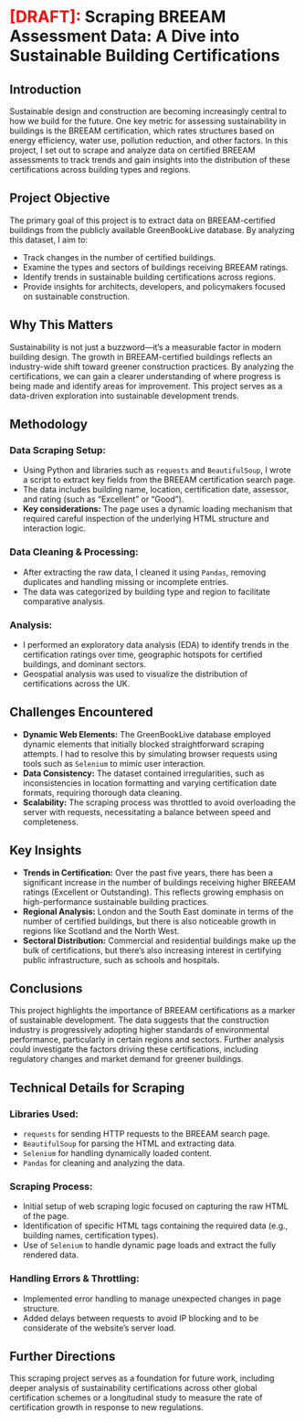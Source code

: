 # <span style="color: red; font-weight: bold;">[DRAFT]:</span> Scraping BREEAM Assessment Data: A Dive into Sustainable Building Certifications

## Introduction
Sustainable design and construction are becoming increasingly central to how we build for the future. One key metric for assessing sustainability in buildings is the BREEAM certification, which rates structures based on energy efficiency, water use, pollution reduction, and other factors. In this project, I set out to scrape and analyze data on certified BREEAM assessments to track trends and gain insights into the distribution of these certifications across building types and regions.

## Project Objective
The primary goal of this project is to extract data on BREEAM-certified buildings from the publicly available GreenBookLive database. By analyzing this dataset, I aim to:

- Track changes in the number of certified buildings.
- Examine the types and sectors of buildings receiving BREEAM ratings.
- Identify trends in sustainable building certifications across regions.
- Provide insights for architects, developers, and policymakers focused on sustainable construction.

## Why This Matters
Sustainability is not just a buzzword—it’s a measurable factor in modern building design. The growth in BREEAM-certified buildings reflects an industry-wide shift toward greener construction practices. By analyzing the certifications, we can gain a clearer understanding of where progress is being made and identify areas for improvement. This project serves as a data-driven exploration into sustainable development trends.

## Methodology

### Data Scraping Setup:
- Using Python and libraries such as `requests` and `BeautifulSoup`, I wrote a script to extract key fields from the BREEAM certification search page.
- The data includes building name, location, certification date, assessor, and rating (such as “Excellent” or “Good”).
- **Key considerations:** The page uses a dynamic loading mechanism that required careful inspection of the underlying HTML structure and interaction logic.

### Data Cleaning & Processing:
- After extracting the raw data, I cleaned it using `Pandas`, removing duplicates and handling missing or incomplete entries.
- The data was categorized by building type and region to facilitate comparative analysis.

### Analysis:
- I performed an exploratory data analysis (EDA) to identify trends in the certification ratings over time, geographic hotspots for certified buildings, and dominant sectors.
- Geospatial analysis was used to visualize the distribution of certifications across the UK.

## Challenges Encountered
- **Dynamic Web Elements:** The GreenBookLive database employed dynamic elements that initially blocked straightforward scraping attempts. I had to resolve this by simulating browser requests using tools such as `Selenium` to mimic user interaction.
- **Data Consistency:** The dataset contained irregularities, such as inconsistencies in location formatting and varying certification date formats, requiring thorough data cleaning.
- **Scalability:** The scraping process was throttled to avoid overloading the server with requests, necessitating a balance between speed and completeness.

## Key Insights
- **Trends in Certification:** Over the past five years, there has been a significant increase in the number of buildings receiving higher BREEAM ratings (Excellent or Outstanding). This reflects growing emphasis on high-performance sustainable building practices.
- **Regional Analysis:** London and the South East dominate in terms of the number of certified buildings, but there is also noticeable growth in regions like Scotland and the North West.
- **Sectoral Distribution:** Commercial and residential buildings make up the bulk of certifications, but there’s also increasing interest in certifying public infrastructure, such as schools and hospitals.

## Conclusions
This project highlights the importance of BREEAM certifications as a marker of sustainable development. The data suggests that the construction industry is progressively adopting higher standards of environmental performance, particularly in certain regions and sectors. Further analysis could investigate the factors driving these certifications, including regulatory changes and market demand for greener buildings.

## Technical Details for Scraping

### Libraries Used:
- `requests` for sending HTTP requests to the BREEAM search page.
- `BeautifulSoup` for parsing the HTML and extracting data.
- `Selenium` for handling dynamically loaded content.
- `Pandas` for cleaning and analyzing the data.

### Scraping Process:
- Initial setup of web scraping logic focused on capturing the raw HTML of the page.
- Identification of specific HTML tags containing the required data (e.g., building names, certification types).
- Use of `Selenium` to handle dynamic page loads and extract the fully rendered data.

### Handling Errors & Throttling:
- Implemented error handling to manage unexpected changes in page structure.
- Added delays between requests to avoid IP blocking and to be considerate of the website’s server load.

## Further Directions
This scraping project serves as a foundation for future work, including deeper analysis of sustainability certifications across other global certification schemes or a longitudinal study to measure the rate of certification growth in response to new regulations.
